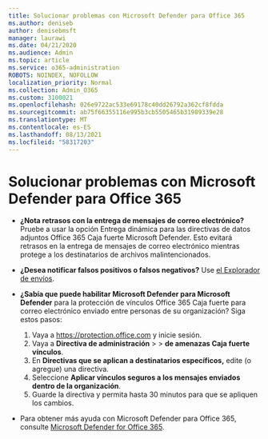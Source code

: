 ```yaml
---
title: Solucionar problemas con Microsoft Defender para Office 365
ms.author: deniseb
author: denisebmsft
manager: laurawi
ms.date: 04/21/2020
ms.audience: Admin
ms.topic: article
ms.service: o365-administration
ROBOTS: NOINDEX, NOFOLLOW
localization_priority: Normal
ms.collection: Admin_O365
ms.custom: 3100021
ms.openlocfilehash: 026e9722ac533e69178c40dd26792a362cf8fdda
ms.sourcegitcommit: ab75f66355116e995b3cb5505465b31989339e28
ms.translationtype: MT
ms.contentlocale: es-ES
ms.lasthandoff: 08/13/2021
ms.locfileid: "58317203"
---
```

# <a name="troubleshoot-issues-with-microsoft-defender-for-office-365"></a>Solucionar problemas con Microsoft Defender para Office 365

- **¿Nota retrasos con la entrega de mensajes de correo electrónico?** Pruebe a usar la opción Entrega dinámica para las directivas de datos adjuntos Office 365 Caja fuerte Microsoft Defender. Esto evitará retrasos en la entrega de mensajes de correo electrónico mientras protege a los destinatarios de archivos malintencionados.
- **¿Desea notificar falsos positivos o falsos negativos?** Use [el Explorador de envíos](https://protection.office.com/reportsubmission).
- **¿Sabía que puede habilitar Microsoft Defender para Microsoft Defender** para la protección de vínculos Office 365 Caja fuerte para correo electrónico enviado entre personas de su organización? Siga estos pasos:
    1. Vaya a https://protection.office.com y inicie sesión.
    2. Vaya a **Directiva de administración**  >    >  **de amenazas Caja fuerte vínculos**.
    3. En **Directivas que se aplican a destinatarios específicos,** edite (o agregue) una directiva.
    4. Seleccione **Aplicar vínculos seguros a los mensajes enviados dentro de la organización**.
    5. Guarde la directiva y permita hasta 30 minutos para que se apliquen los cambios.

- Para obtener más ayuda con Microsoft Defender para Office 365, consulte [Microsoft Defender for Office 365](https://docs.microsoft.com/microsoft-365/security/office-365-security/office-365-atp).